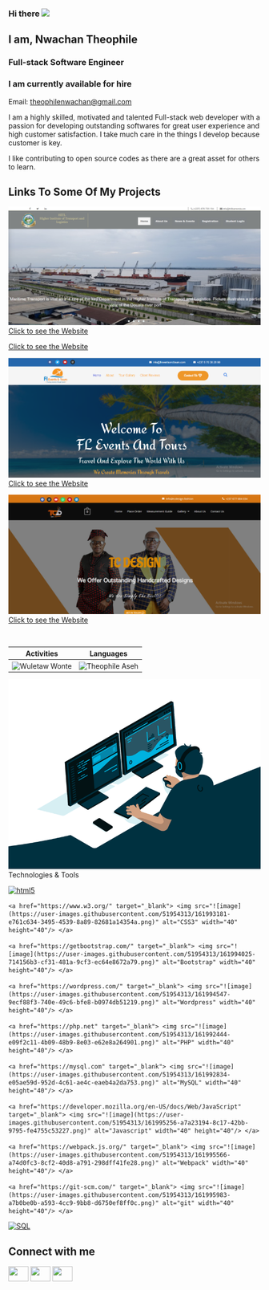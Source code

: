 ### Hi there <img src="https://media.giphy.com/media/hvRJCLFzcasrR4ia7z/giphy.gif" width="25px">

<h2> I am, Nwachan Theophile</h2>
<h3>Full-stack Software Engineer</h3>
<h3>I am currently available for hire</h3>
<p>Email: <a href="mailto:theophilenwachan@gmail.com">theophilenwachan@gmail.com</a></p>

I am a highly skilled, motivated and talented Full-stack web developer with a passion for developing outstanding softwares for great user experience and high customer satisfaction. I take much care in the things I develop because customer is key.

I like contributing to open source codes as there are a great asset for others to learn.

## Links To Some Of My Projects

![](/img/2.png/)
[Click to see the Website](https://hitlbamenda.cm/)

[Click to see the Website](https://bois237.com/)

![](/img/3.png/)
[Click to see the Website](https://fleventsnadtours.com/)

![](/img/4.png/)
[Click to see the Website](https://tcdesign.fashion/)

<!--
![](/img/5.png/)
[Click to see the Website](https://jaems.art/)
[Click to see the Website](https://christinductionglorychurch.com/)
-->


<p align="center">&nbsp;
 
| Activities |   Languages |
| ---------- | ----------- |
 | <img align="center" src="https://github-readme-stats.vercel.app/api?username=theophileaseh&show_icons=true&theme=outrun" alt="Wuletaw Wonte" width="500" /> | <img align="center" src="https://github-readme-stats.vercel.app/api/top-langs?username=theophileaseh&show_icons=true&theme=outrun&layout=compact" alt="Theophile Aseh" width="410"/>|
</p>
<img src="code.gif" alt="Nwachan Theophile"
     
## Technologies & Tools

<p align="left">
    <a href="https://www.w3.org/html/" target="_blank"> <img src="![image](https://user-images.githubusercontent.com/51954313/161997329-fdcf2468-6890-479f-8151-b7fe1a2ca51c.png)" alt="html5" width="40" height="40"/> </a>
    
    <a href="https://www.w3.org/" target="_blank"> <img src="![image](https://user-images.githubusercontent.com/51954313/161993181-e761c634-3495-4539-8a89-82681a14354a.png)" alt="CSS3" width="40" height="40"/> </a>
    
    <a href="https://getbootstrap.com/" target="_blank"> <img src="![image](https://user-images.githubusercontent.com/51954313/161994025-714156b3-cf31-481a-9cf3-ec64e8672a79.png)" alt="Bootstrap" width="40" height="40"/> </a>
    
    <a href="https://wordpress.com/" target="_blank"> <img src="![image](https://user-images.githubusercontent.com/51954313/161994547-9ecf88f3-740e-49c6-bfe8-b0974db51219.png)" alt="Wordpress" width="40" height="40"/> </a>
    
    <a href="https://php.net" target="_blank"> <img src="![image](https://user-images.githubusercontent.com/51954313/161992444-e09f2c11-4b09-48b9-8e03-e62e8a264901.png)" alt="PHP" width="40" height="40"/> </a>
    
    <a href="https://mysql.com" target="_blank"> <img src="![image](https://user-images.githubusercontent.com/51954313/161992834-e05ae59d-952d-4c61-ae4c-eaeb4a2da753.png)" alt="MySQL" width="40" height="40"/> </a>
    
    <a href="https://developer.mozilla.org/en-US/docs/Web/JavaScript" target="_blank"> <img src="![image](https://user-images.githubusercontent.com/51954313/161995256-a7a23194-8c17-42bb-9795-fe4755c53227.png)" alt="Javascript" width="40" height="40"/> </a>
    
    <a href="https://webpack.js.org/" target="_blank"> <img src="![image](https://user-images.githubusercontent.com/51954313/161995566-a74d0fc3-8cf2-40d8-a791-298dff41fe28.png)" alt="Webpack" width="40" height="40"/> </a>

    <a href="https://git-scm.com/" target="_blank"> <img src="![image](https://user-images.githubusercontent.com/51954313/161995983-a7b0be0b-a593-4cc9-9bb8-d6750ef8ff0c.png)" alt="git" width="40" height="40"/> </a>

<a href="https://www.w3schools.com/sql/" target="_blank"> <img src="![image](https://user-images.githubusercontent.com/51954313/161996438-58eb350b-85ab-4772-9250-8a1b1c2c77b2.png)" alt="SQL" width="40" height="40"/> </a>
    </p>

## Connect with me
<p align="left">
<a href="https://twitter.com/NwachanT" target="blank"><img align="center" src="https://cdn.jsdelivr.net/npm/simple-icons@3.0.1/icons/twitter.svg" alt="" height="30" width="40" /></a>
<a href="https://linkedin.com/in/nwachan-theophile-342274172/" target="blank"><img align="center" src="https://cdn.jsdelivr.net/npm/simple-icons@3.0.1/icons/linkedin.svg" alt="" height="30" width="40" /></a>
<a href="https://www.facebook.com/theophileaseh/" target="blank"><img align="center" src="https://cdn.jsdelivr.net/npm/simple-icons@3.0.1/icons/facebook.svg" alt="" height="30" width="40" /></a>
</p>

<!--
**Theophileaseh/Theophileaseh** is a ✨ _special_ ✨ repository because its `README.md` (this file) appears on your GitHub profile.

Here are some ideas to get you started:

- 🔭 I’m currently working on ...
- 🌱 I’m currently learning ...
- 👯 I’m looking to collaborate on ...
- 🤔 I’m looking for help with ...
- 💬 Ask me about ...
- 📫 How to reach me: ...
- 😄 Pronouns: ...
- ⚡ Fun fact: ...
-->

